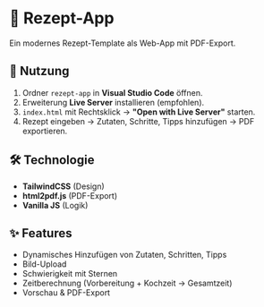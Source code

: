 # 🍴 Rezept-App

Ein modernes Rezept-Template als Web-App mit PDF-Export.

## 🚀 Nutzung

1. Ordner `rezept-app` in **Visual Studio Code** öffnen.  
2. Erweiterung **Live Server** installieren (empfohlen).  
3. `index.html` mit Rechtsklick → **"Open with Live Server"** starten.  
4. Rezept eingeben → Zutaten, Schritte, Tipps hinzufügen → PDF exportieren.

## 🛠️ Technologie
- **TailwindCSS** (Design)
- **html2pdf.js** (PDF-Export)
- **Vanilla JS** (Logik)

## ✨ Features
- Dynamisches Hinzufügen von Zutaten, Schritten, Tipps
- Bild-Upload
- Schwierigkeit mit Sternen
- Zeitberechnung (Vorbereitung + Kochzeit → Gesamtzeit)
- Vorschau & PDF-Export
